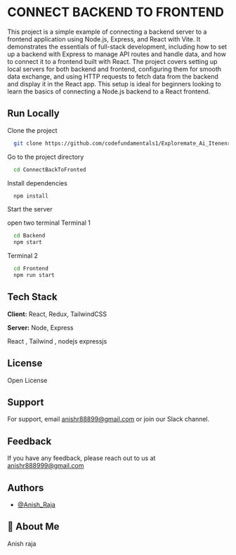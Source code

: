 
# CONNECT BACKEND TO FRONTEND

This project is a simple example of connecting a backend server to a frontend application using Node.js, Express, and React with Vite. It demonstrates the essentials of full-stack development, including how to set up a backend with Express to manage API routes and handle data, and how to connect it to a frontend built with React. The project covers setting up local servers for both backend and frontend, configuring them for smooth data exchange, and using HTTP requests to fetch data from the backend and display it in the React app. This setup is ideal for beginners looking to learn the basics of connecting a Node.js backend to a React frontend.


## Run Locally

Clone the project

```bash
  git clone https://github.com/codefundamentals1/Exploremate_Ai_Itenenraryplanner.git
```

Go to the project directory

```bash
  cd ConnectBackToFronted
```

Install dependencies

```bash
  npm install
```

Start the server

open two terminal 
Terminal 1 


```bash
  cd Backend
  npm start
```

Terminal 2
```bash
  cd Frontend
  npm run start
```


## Tech Stack

**Client:** React, Redux, TailwindCSS

**Server:** Node, Express

React , Tailwind , nodejs  expressjs
## License

Open License


## Support

For support, email anishr88899@gmail.com or join our Slack channel.


## Feedback

If you have any feedback, please reach out to us at anishr888999@gmail.com


## Authors

- [@Anish_Raja](https://www.github.com/codefundamentals1)




## 🚀 About Me
Anish raja 